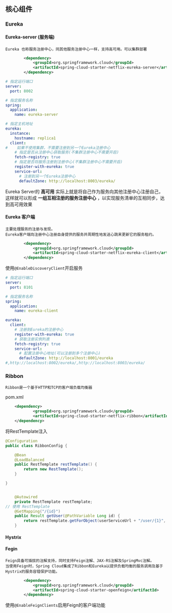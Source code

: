 

## 核心组件
### Eureka
#### Eureka-server (服务端)
    Eureka 也称服务注册中心，同其他服务注册中心一样，支持高可用。可以集群部署
```xml
        <dependency>
            <groupId>org.springframework.cloud</groupId>
            <artifactId>spring-cloud-starter-netflix-eureka-server</artifactId>
        </dependency>
```
```yaml
# 指定运行端口
server:
  port: 8002

# 指定服务名称
spring:
  application:
    name: eureka-server

# 指定主机地址
eureka:
  instance:
    hostname: replica1
  client:
#    如果不使用集群，不需要注册到另一个Eureka注册中心
    # 指定是否从注册中心获取服务(不集群注册中心不需要开启)
    fetch-registry: true
    # 指定是否将服务注册到注册中心(不集群注册中心不需要开启)
    register-with-eureka: true
    service-url:
      # 注册到另一个Eureka注册中心
      defaultZone: http://localhost:8003/eureka/

```

Eureka Server的 **高可用** 实际上就是将自己作为服务向其他注册中心注册自己，这样就可以形成 **一组互相注册的服务注册中心** ，以实现服务清单的互相同步，达到高可用效果
#### Eureka 客户端
    主要处理服务的注册与发现。
    Eureka客户端向注册中心注册自身提供的服务并周期性地发送心跳来更新它的服务租约。
```xml
        <dependency>
            <groupId>org.springframework.cloud</groupId>
            <artifactId>spring-cloud-starter-netflix-eureka-client</artifactId>
        </dependency>
```
使用`@EnableDiscoveryClient`开启服务
```yaml
# 指定运行端口
server:
  port: 8101

# 指定服务名称
spring:
  application:
    name: eureka-client

eureka:
  client:
    # 注册到Eureka的注册中心
    register-with-eureka: true
    # 获取注册实例列表
    fetch-registry: true
    service-url:
      # 配置注册中心地址(可以注册到多个注册中心)
      defaultZone: http://localhost:8001/eureka
#,http://localhost:8002/eureka/,http://localhost:8003/eureka/

```

### Ribbon
    Ribbon是一个基于HTTP和TCP的客户端负载均衡器

pom.xml
```xml
    <dependency>
            <groupId>org.springframework.cloud</groupId>
            <artifactId>spring-cloud-starter-netflix-ribbon</artifactId>
    </dependency>
```

将RestTemplate注入
```java
@Configuration
public class RibbonConfig {

    @Bean
    @LoadBalanced
    public RestTemplate restTemplate() {
        return new RestTemplate();
    }

}

```
```java

    @Autowired
    private RestTemplate restTemplate;
// 使用 RestTemplate
    @GetMapping("/{id}")
    public Result getUser(@PathVariable Long id) {
        return restTemplate.getForObject(userServiceUrl + "/user/{1}", Result.class, id);
    }
```

#### Hystrix


#### Fegin
    Feign具备可插拔的注解支持，同时支持Feign注解、JAX-RS注解及SpringMvc注解。
    当使用Feign时，Spring Cloud集成了Ribbon和Eureka以提供负载均衡的服务调用及基于Hystrix的服务容错保护功能。

```xml
        <dependency>
            <groupId>org.springframework.cloud</groupId>
            <artifactId>spring-cloud-starter-openfeign</artifactId>
        </dependency>
```
使用`@EnableFeignClients`启用Feign的客户端功能
